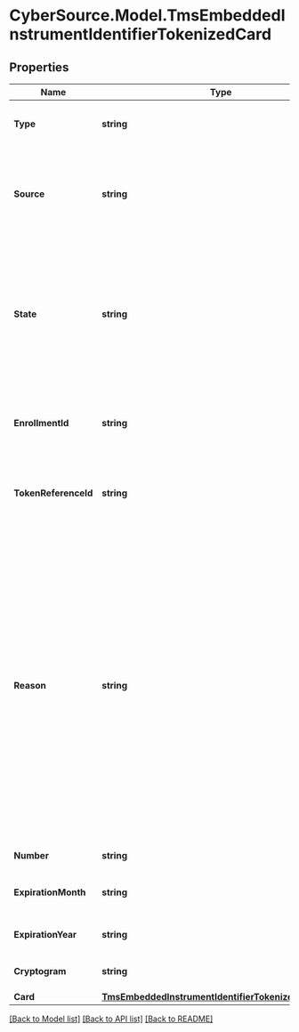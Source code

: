 # CyberSource.Model.TmsEmbeddedInstrumentIdentifierTokenizedCard
## Properties

Name | Type | Description | Notes
------------ | ------------- | ------------- | -------------
**Type** | **string** | The network token card association brand Possible Values: - visa - mastercard - americanexpress  | [optional] 
**Source** | **string** | This enumeration value indicates the origin of the payment instrument (PAN) and the technique employed to supply the payment instrument data. Possible Values: - TOKEN - ISSUER - ONFILE  | [optional] 
**State** | **string** | State of the network token or network token provision Possible Values: - ACTIVE : Network token is active. - SUSPENDED : Network token is suspended. This state can change back to ACTIVE. - DELETED : This is a final state for a network token instance. - UNPROVISIONED : A previous network token provision was unsuccessful.  | [optional] 
**EnrollmentId** | **string** | Unique Identifier for the enrolled PAN. This Id is provided by the card association when a network token is provisioned successfully.  | [optional] 
**TokenReferenceId** | **string** | Unique Identifier for the network token. This Id is provided by the card association when a network token is provisioned successfully.  | [optional] 
**Reason** | **string** | Issuers state for the network token Possible Values: - INVALID_REQUEST : The network token provision request contained invalid data. - CARD_VERIFICATION_FAILED : The network token provision request contained data that could not be verified. - CARD_NOT_ELIGIBLE : Card can currently not be used with issuer for tokenization. - CARD_NOT_ALLOWED : Card can currently not be used with card association for tokenization. - DECLINED : Card can currently not be used with issuer for tokenization. - SERVICE_UNAVAILABLE : The network token service was unavailable or timed out. - SYSTEM_ERROR : An unexpected error occurred with network token service, check configuration.  | [optional] 
**Number** | **string** | The token requestors network token  | [optional] 
**ExpirationMonth** | **string** | Two-digit month in which the network token expires.  Format: &#x60;MM&#x60;.  Possible Values: &#x60;01&#x60; through &#x60;12&#x60;.  | [optional] 
**ExpirationYear** | **string** | Four-digit year in which the network token expires.  Format: &#x60;YYYY&#x60;.  | [optional] 
**Cryptogram** | **string** | Generated value used in conjunction with the network token for making a payment.  | [optional] 
**Card** | [**TmsEmbeddedInstrumentIdentifierTokenizedCardCard**](TmsEmbeddedInstrumentIdentifierTokenizedCardCard.md) |  | [optional] 

[[Back to Model list]](../README.md#documentation-for-models) [[Back to API list]](../README.md#documentation-for-api-endpoints) [[Back to README]](../README.md)

